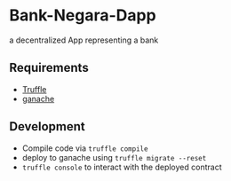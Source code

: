 # Bank-Negara-Dapp

a decentralized App representing a bank

## Requirements

- [Truffle](https://www.trufflesuite.com/)
- [ganache](https://www.trufflesuite.com/ganache)

## Development

- Compile code via `truffle compile`
- deploy to ganache using `truffle migrate --reset`
- `truffle console` to interact with the deployed contract
